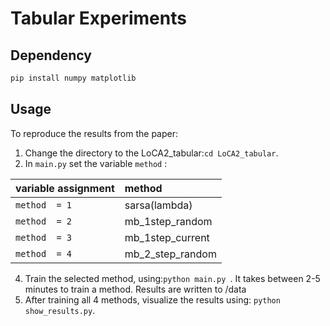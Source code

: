 # Tabular Experiments

## Dependency
```sh
pip install numpy matplotlib 
```

## Usage
To reproduce the results from the paper:
1) Change the directory to the LoCA2_tabular:```cd LoCA2_tabular```.
2) In ```main.py```  set the variable `method` :

|variable assignment | method|
|:-------------|:-------------|
| `method  = 1`    |  sarsa(lambda)|
| `method  = 2`    |  mb_1step_random|
| `method  = 3`    |  mb_1step_current|
| `method  = 4`    |  mb_2_step_random|
4) Train the selected method, using:```python main.py ```. It takes between 2-5 minutes to train a method. Results are written to /data
5) After training all 4 methods, visualize the results using:  ```python show_results.py```.
